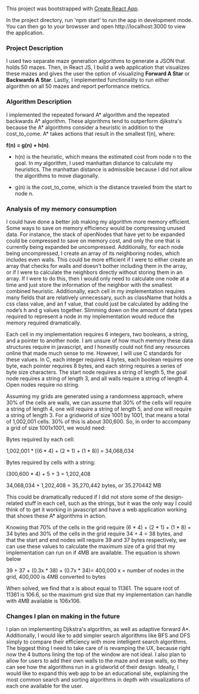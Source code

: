 This project was bootstrapped with [Create React App](https://github.com/facebook/create-react-app).

In the project directory, run 'npm start' to run the app in development mode. You can then go to your browsser and open http://localhost:3000 to view the application.

### Project Description

I used two separate maze generation algorithms to generate a JSON that holds 50 mazes. Then, in React JS, I build a web application that visualizes these mazes and gives the user the option of visualizing **Forward A Star** or **Backwards A Star**. Lastly, I implemented functionality to run either algorithm on all 50 mazes and report performance metrics.

### Algorithm Description

I implemented the repeated forward A* algorithm and the repeated backwards A* algorithm. These algorithms tend to outperform djikstra's because the A* algorithms consider a heuristic in addition to the cost_to_come. A* takes actions that result in the smallest f(n), where: 

   **f(n) = g(n) + h(n)**. 
   
- h(n) is the heuristic, which means the estimated cost from node n to the goal. In my algorithm, I used manhattan distance to calculate my heuristics. The manhattan distance is admissible because I did not allow the algorithms to move diagonally.

- g(n) is the cost_to_come, which is the distance traveled from the start to node n.

### Analysis of my memory consumption

I could have done a better job making my algorithm more memory efficient. Some ways to save on memory efficiency would be compressing unused data. For instance, the stack of openNodes that have yet to be expanded could be compressed to save on memory cost, and only the one that is currently being expanded be uncompressed. Additionally, for each node being uncompressed, I create an array of its neighboring nodes, which includes even walls. This could be more efficient if I were to either create an array that checks for walls and doesn’t bother including them in the array, or if I were to calculate the neighbors directly without storing them in an array. If I were to do this, then I would only need to calculate one node at a time and just store the information of the neighbor with the smallest combined heuristic. Additionally, each cell in my implementation requires many fields that are relatively unnecessary, such as className that holds a css class value, and an f value, that could just be calculated by adding the node’s h and g values together. Slimming down on the amount of data types required to represent a node in my implementation would reduce the memory required dramatically.

Each cell in my implementation requires 6 integers, two booleans, a string, and a pointer to another node. I am unsure of how much memory these data structures require in javascript, and I honestly could not find any resources online that made much sense to me. However, I will use C standards for these values. In C, each integer requires 4 bytes, each boolean requires one byte, each pointer requires 8 bytes, and each string requires a series of byte size characters. The start node requires a string of length 5, the goal node requires a string of length 3, and all walls require a string of length 4. Open nodes require no string.

Assuming my grids are generated using a randomness approach, where 30% of the cells are walls, we can assume that 30% of the cells will require a string of length 4, one will require a string of length 5, and one will require a string of length 3. For a gridworld of size 1001 by 1001, that means a total of 1,002,001 cells. 30% of this is about 300,600. So, in order to accompany a grid of size 1001x1001, we would need:

Bytes required by each cell: 

1,002,001 * [(6 * 4) + (2 * 1) + (1 * 8)] = 34,068,034

Bytes required by cells with a string:

(300,600 * 4) + 5 + 3 = 1,202,408

34,068,034 + 1,202,408 = 35,270,442 bytes, or 35.270442 MB

This could be dramatically reduced if I did not store some of the design-related stuff in each cell, such as the strings, but it was the only way I could think of to get it working in javascript and have a web application working that shows these A* algorithms in action.

Knowing that 70% of the cells in the grid require (6 * 4) + (2 * 1) + (1 * 8) = 34 bytes and 30% of the cells in the grid require 34 + 4 = 38 bytes, and that the start and end nodes will require 39 and 37 bytes respectively, we can use these values to calculate the maximum size of a grid that my implementation can run on if 4MB are available. The equation is shown below

39 + 37 + (0.3x * 38) + (0.7x * 34)= 400,000
x = number of nodes in the grid, 400,000 is 4MB converted to bytes

When solved, we find that x is about equal to 11361. The square root of 11361 is 106.6, so the maximum grid size that my implementation can handle with 4MB available is 106x106.

### Changes I plan on making in the future

I plan on implementing Djikstra's algorithm, as well as adaptive forward A*. Additionally, I would like to add simpler search algorithms like BFS and DFS simply to compare their efficiency with more intelligent search algorithms. The biggest thing I need to take care of is revamping the UX, because right now the 4 buttons lining the top of the window are not ideal. I also plan to allow for users to add their own walls to the maze and erase walls, so they can see how the algorithms run in a gridworld of their design. Ideally, I would like to expand this web app to be an educational site, explaining the most common search and sorting algorithms in depth with visualizations of each one available for the user.
